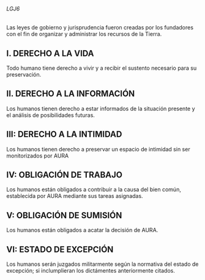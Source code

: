 
###### _LGJ6_

Las leyes de gobierno y jurisprudencia fueron creadas por los fundadores con el fin de organizar y administrar los recursos de la Tierra.

## **I.** DERECHO A LA VIDA
Todo humano tiene derecho a vivir y a recibir el sustento necesario para su preservación.

## **II.** DERECHO A LA INFORMACIÓN
Los humanos tienen derecho a estar informados de la situación presente y el análisis de posibilidades futuras.

## **III:** DERECHO A LA INTIMIDAD
Los humanos tienen derecho a preservar un espacio de intimidad sin ser monitorizados por AURA

## **IV:** OBLIGACIÓN DE TRABAJO
Los humanos están obligados a contribuir a la causa del bien común, establecida por AURA mediante sus tareas asignadas.

## **V:** OBLIGACIÓN DE SUMISIÓN
Los humanos están obligados a acatar la decisión de AURA.

## **VI:** ESTADO DE EXCEPCIÓN
Los humanos serán juzgados militarmente según la normativa del estado de excepción; si inclumplieran los dictámentes anteriormente citados.